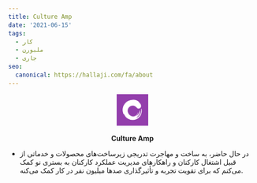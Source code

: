 ```yaml
---
title: Culture Amp
date: '2021-06-15'
tags:
  - کار
  - ملبورن
  - جاری
seo:
  canonical: https://hallaji.com/fa/about
---
```

<p align='center'>
  <img src='/stories/cultureamp/cultureamp.png' height='64' />
</p>
<p align='center'>
  <b>Culture Amp</b><br />
</p>

* در حال حاضر، به ساخت و مهاجرت تدریجی زیرساخت‌های محصولات و خدماتی از قبیل اشتغال کارکنان و راهکارهای مدیریت عملکرد کارکنان به بستری نو کمک می‌کنم که برای تقویت تجربه و تأثیرگذاری صدها میلیون نفر در کار کمک می‌کنه.
